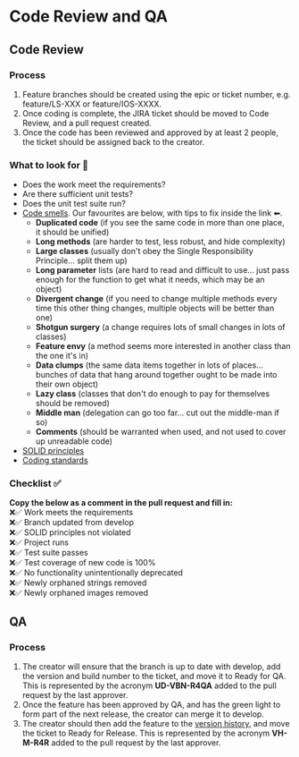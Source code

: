 # Code Review and QA

## Code Review
### Process
1. Feature branches should be created using the epic or ticket number, e.g. feature/LS-XXX or feature/IOS-XXXX.  
2. Once coding is complete, the JIRA ticket should be moved to Code Review, and a pull request created.  
3. Once the code has been reviewed and approved by at least 2 people, the ticket should be assigned back to the creator.

### What to look for 👀
- Does the work meet the requirements?
- Are there sufficient unit tests?
- Does the unit test suite run?
- [Code smells](codesmells.pdf). Our favourites are below, with tips to fix inside the link ⬅.
   - **Duplicated code** (if you see the same code in more than one place, it should be unified)
   - **Long methods** (are harder to test, less robust, and hide complexity)
   - **Large classes** (usually don't obey the Single Responsibility Principle... split them up)
   - **Long parameter** lists (are hard to read and difficult to use... just pass enough for the function to get what it needs, which may be an object)
   - **Divergent change** (if you need to change multiple methods every time this other thing changes, multiple objects will be better than one)
   - **Shotgun surgery** (a change requires lots of small changes in lots of classes)
   - **Feature envy** (a method seems more interested in another class than the one it's in)
   - **Data clumps** (the same data items together in lots of places... bunches of data that hang around together ought to be made into their own object)
   - **Lazy class** (classes that don't do enough to pay for themselves should be removed)
   - **Middle man** (delegation can go too far... cut out the middle-man if so)
   - **Comments** (should be warranted when used, and not used to cover up unreadable code)
- [SOLID principles](https://en.wikipedia.org/wiki/SOLID)
- [Coding standards](/etiquette/CODING_STANDARDS.md)

### Checklist ✅
**Copy the below as a comment in the pull request and fill in:**  
:x::white_check_mark: Work meets the requirements  
:x::white_check_mark: Branch updated from develop  
:x::white_check_mark: SOLID principles not violated  
:x::white_check_mark: Project runs  
:x::white_check_mark: Test suite passes  
:x::white_check_mark: Test coverage of new code is 100%  
:x::white_check_mark: No functionality unintentionally deprecated  
:x::white_check_mark: Newly orphaned strings removed  
:x::white_check_mark: Newly orphaned images removed  

## QA
### Process
1. The creator will ensure that the branch is up to date with develop, add the version and build number to the ticket, and move it to Ready for QA. This is represented by the acronym **UD-VBN-R4QA** added to the pull request by the last approver.
2. Once the feature has been approved by QA, and has the green light to form part of the next release, the creator can merge it to develop.
3. The creator should then add the feature to the [version history](https://livestyled.atlassian.net/wiki/spaces/1LP/pages/103251969/iOS+Platform+Version+History), and move the ticket to Ready for Release. This is represented by the acronym **VH-M-R4R** added to the pull request by the last approver.